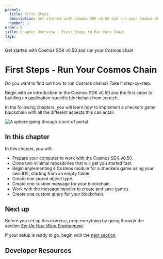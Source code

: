 ```yaml
---
parent:
  title: First Steps
  description: Get started with Cosmos SDK v0.50 and run your Cosmos chain
  number: 1
order: 0
title: Chapter Overview - First Steps to Run Your Chain
tags:
---
```


<div class="tm-overline tm-rf-1 tm-lh-title tm-medium tm-muted">Get started with Cosmos SDK v0.50 and run your Cosmos chain</div>
<h1 class="mt-4 mb-6">First Steps - Run Your Cosmos Chain</h1>

Do you want to find out how to run Cosmos chains? Take it step-by-step.

Begin with an introduction to the Cosmos SDK v0.50 and the first steps to building an application-specific blockchain from scratch.

In the following chapters, you will learn how to implement a checkers game blockchain with all the different aspects this can entail.

![A sphere going through a sort of portal](/hands-on-exercise/1-ignite-cli/images/cosmos_dev_portal_module-05-lp.png)

## In this chapter

<HighlightBox type="learning">

In this chapter, you will:

* Prepare your computer to work with the Cosmos SDK v0.50.
* Clone two minimal repositories that will get you started fast.
* Begin implementing a Cosmos module for a checkers game using your own IDE, starting from an empty folder.
* Create one stored object type.
* Create one custom message for your blockchain.
* Work with the message handler to create and save games.
* Create one custom query for your blockchain.

</HighlightBox>

<card-module/>

## Next up

Before you set up this exercise, prep everything by going through the section _[Set Up Your Work Environment](/tutorials/2-setup/index.md)_.

If your setup is ready to go, begin with the [next section](./1-preparation.md).

## Developer Resources

<div v-for="resource in $themeConfig.resources">
  <Resource
    :title="resource.title"
    :description="resource.description"
    :links="resource.links"
    :image="resource.image"
    :large="true"
  />
  <br/>
</div>
